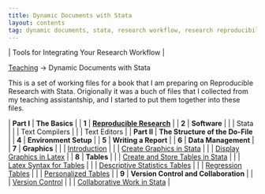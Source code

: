 ```yaml
---
title: Dynamic Documents with Stata
layout: contents
tag: dynamic documents, stata, research workflow, research reproducibility, reproducible research, social sciences
---
```

| Tools for Integrating Your Research Workflow |


<a name="Contents"></a>
[Teaching](../../../teaching) &rarr; Dynamic Documents with Stata

This is a set of working files for a book that I am preparing on Reproducible Research with Stata. Origionally it was a buch of files that I collected from my teaching assistantship, and I started to put them together into these files.

| **Part I**    |  **The Basics** |
| **1**         | **[Reproducible Research]()**   |
| **2**         | **Software**  |
|               | Stata  |
|               | Text Compilers  |
|               | Text Editors    |
| **Part II**   | **The Structure of the Do-File** |
| **4**         | **Environment Setup**  |
| **5**         | **Writing a Report** |
| **6**         | **Data Management**   |
| **7**         | **Graphics**  |
|               | [Introduction](graphics.md)  |
|               | [Create Graphics in Stata](graphics-stata.md)  |
|               | [Display Graphics in Latex](graphics-latex.md)  |
| **8**         | **Tables**   |
|               | [Create and Store Tables in Stata](tables-stata.md)  |
|               | [Latex Syntax for Tables](tables-latex.md)  |
|               | [Descriptive Statistics Tables](tables-descriptives.md)  |
|               | [Regression Tables](tables-ols.md)  |
|               | [Personalized Tables](tables-personalized.md)  |
| **9**         | **Version Control and Collaboration**  |
|               | [Version Control](git.md)  |
|               | [Collaborative Work in Stata](collaboration.md)  |
